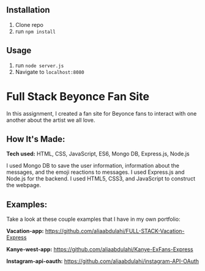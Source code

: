 ## Installation

1. Clone repo
2. run `npm install`

## Usage

1. run `node server.js`
2. Navigate to `localhost:8080`


# Full Stack Beyonce Fan Site
In this assignment, I created a fan site for Beyonce fans to interact with one another about the artist we all love.


## How It's Made:

**Tech used:** HTML, CSS, JavaScript, ES6, Mongo DB, Express.js, Node.js

I used Mongo DB to save the user information, information about the messages, and the emoji reactions to messages. I used Express.js and Node.js for the backend. I used HTML5, CSS3, and JavaScript to construct the webpage.


## Examples:
Take a look at these couple examples that I have in my own portfolio:

**Vacation-app:** https://github.com/aliaabdulahi/FULL-STACK-Vacation-Express

**Kanye-west-app:** https://github.com/aliaabdulahi/Kanye-ExFans-Express

**Instagram-api-oauth:** https://github.com/aliaabdulahi/instagram-API-OAuth


